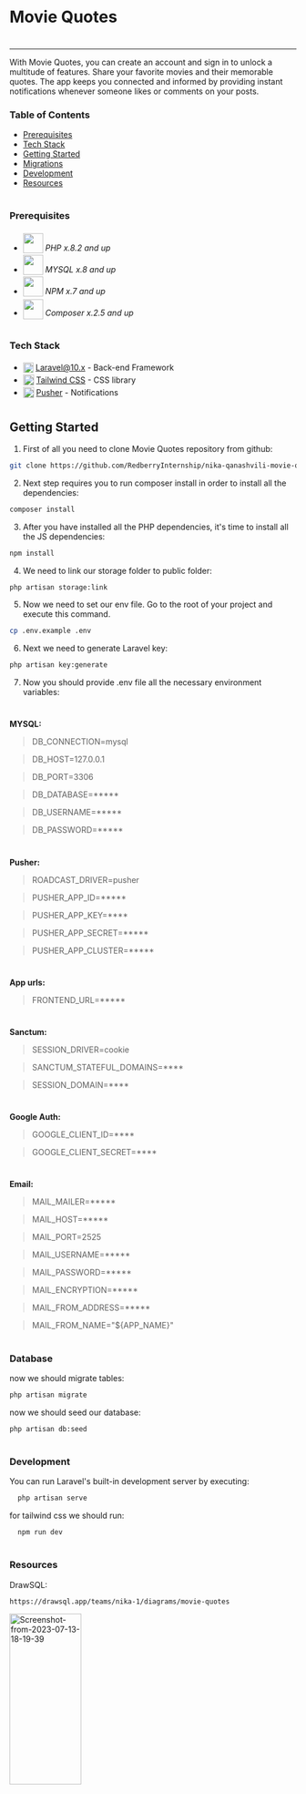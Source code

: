 <div style="display:flex; align-items: center">
  <h1 style="position:relative; top: -6px" >Movie Quotes</h1>
</div>

---
With Movie Quotes, you can create an account and sign in to unlock a multitude of features. Share your favorite movies and their memorable quotes. The app keeps you connected and informed by providing instant notifications whenever someone likes or comments on your posts.

### Table of Contents
* [Prerequisites](#prerequisites)
* [Tech Stack](#tech-stack)
* [Getting Started](#getting-started)
* [Migrations](#migration)
* [Development](#development)
* [Resources](#resources)

#
### Prerequisites

* <img src="https://cdn-icons-png.flaticon.com/512/919/919830.png" width="35" style="position: relative; top: 4px" /> *PHP x.8.2 and up*
* <img src="https://www.freepnglogos.com/uploads/logo-mysql-png/logo-mysql-mysql-logo-png-images-are-download-crazypng-21.png" width="35" style="position: relative; top: 4px" /> *MYSQL x.8 and up*
* <img src="https://static-00.iconduck.com/assets.00/npm-icon-512x512-qtfdrf37.png" width="35" style="position: relative; top: 4px" /> *NPM x.7 and up*
* <img src="https://camo.githubusercontent.com/9f549df9473b6abc13a0a81d0a91ae56a8d85d641ab271c25b21af450d058e44/68747470733a2f2f676574636f6d706f7365722e6f72672f696d672f6c6f676f2d636f6d706f7365722d7472616e73706172656e742e706e67" width="35" style="position: relative; top: 6px" /> *Composer x.2.5 and up*


#
### Tech Stack

* <img src="https://static-00.iconduck.com/assets.00/laravel-icon-497x512-uwybstke.png" height="18" style="position: relative; top: 4px" /> [Laravel@10.x](https://laravel.com/docs/10.x) - Back-end Framework
* <img src="https://vasterra.com/blog/wp-content/uploads/2021/08/Tailwind-img.png" height="19" style="position: relative; top: 4px" /> [Tailwind CSS](https://tailwindcss.com) - CSS library
* <img  height="19" style="position: relative; top: 4px" src="https://avatars.githubusercontent.com/u/739550?s=280&v=4" /> [Pusher](https://pusher.com) - Notifications

#
## Getting Started
1. First of all you need to clone Movie Quotes repository from github:

```sh
git clone https://github.com/RedberryInternship/nika-qanashvili-movie-quotes-back.git
```

2. Next step requires you to run composer install in order to install all the dependencies:

```sh
composer install
```

3. After you have installed all the PHP dependencies, it's time to install all the JS dependencies:

```sh
npm install
```

4. We need to link our storage folder to public folder:
```sh
php artisan storage:link
```

5. Now we need to set our env file. Go to the root of your project and execute this command.
```sh
cp .env.example .env
```
6. Next we need to generate Laravel key:
```sh
php artisan key:generate
```
7. Now you should provide .env file all the necessary environment variables:

#
**MYSQL:**
>DB_CONNECTION=mysql

>DB_HOST=127.0.0.1

>DB_PORT=3306

>DB_DATABASE=*****

>DB_USERNAME=*****

>DB_PASSWORD=*****


#
**Pusher:**
>ROADCAST_DRIVER=pusher

>PUSHER_APP_ID=*****

>PUSHER_APP_KEY=****

>PUSHER_APP_SECRET=*****

>PUSHER_APP_CLUSTER=*****


#
**App urls:**
>FRONTEND_URL=*****

#
**Sanctum:**
>SESSION_DRIVER=cookie

>SANCTUM_STATEFUL_DOMAINS=****

>SESSION_DOMAIN=****


#
**Google Auth:**

>GOOGLE_CLIENT_ID=****

>GOOGLE_CLIENT_SECRET=****



#
**Email:**
>MAIL_MAILER=*****

>MAIL_HOST=*****

>MAIL_PORT=2525

>MAIL_USERNAME=*****

>MAIL_PASSWORD=*****

>MAIL_ENCRYPTION=*****

>MAIL_FROM_ADDRESS=*****

>MAIL_FROM_NAME="${APP_NAME}"


#
### Database
now we should migrate tables:
```sh
php artisan migrate
```

now we should seed our database:
```sh
php artisan db:seed
```

#
### Development

You can run Laravel's built-in development server by executing:

```sh
  php artisan serve
```

for tailwind css we should run:

```sh
  npm run dev
```

#
### Resources

DrawSQL:
```sh
https://drawsql.app/teams/nika-1/diagrams/movie-quotes
```
<a href="https://drawsql.app/teams/nika-1/diagrams/movie-quotes"><img height='300px' width="50%" src="https://i.ibb.co/1zppwGP/Screenshot-from-2023-07-13-18-19-39.png" alt="Screenshot-from-2023-07-13-18-19-39" border="0"></a>
